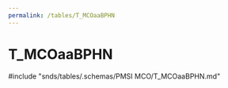 ```yaml
---
permalink: /tables/T_MCOaaBPHN
---
```

# T\_MCOaaBPHN
<!-- SPDX-License-Identifier: MPL-2.0 -->

<!-- ATTENTION : Ne pas supprimer ou modifier la ligne ci-dessous -->
#include "snds/tables/.schemas/PMSI MCO/T_MCOaaBPHN.md"
<!-- ATTENTION : Ne pas supprimer ou modifier la ligne ci-dessus -->
